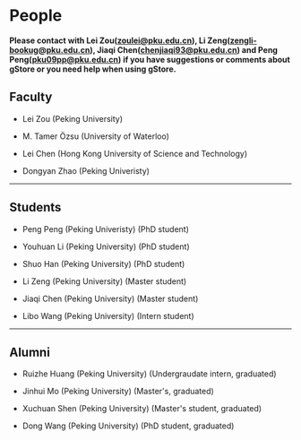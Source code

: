# People

**Please contact with Lei Zou(zoulei@pku.edu.cn), Li Zeng(zengli-bookug@pku.edu.cn), Jiaqi Chen(chenjiaqi93@pku.edu.cn) and Peng Peng(pku09pp@pku.edu.cn) if you have suggestions or comments about gStore or you need help when using gStore.**

## Faculty

- Lei Zou (Peking University) 

- M. Tamer Özsu (University of Waterloo) 

- Lei Chen (Hong Kong University of Science and Technology)

- Dongyan Zhao (Peking Univeristy) 
	
- - -

## Students

- Peng Peng (Peking Univeristy) (PhD student)
	
- Youhuan Li (Peking University) (PhD student)

- Shuo Han (Peking University) (PhD student) 

- Li Zeng (Peking University) (Master student) 

- Jiaqi Chen (Peking University) (Master student)

- Libo Wang (Peking University) (Intern student)

- - -

## Alumni

- Ruizhe Huang (Peking University) (Undergraudate intern, graduated)

- Jinhui Mo (Peking University) (Master's, graduated)

- Xuchuan Shen (Peking University) (Master's student, graduated) 

- Dong Wang (Peking University) (PhD student, graduated) 
	
